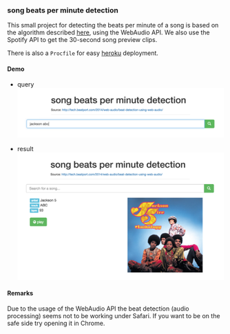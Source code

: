 ### song beats per minute detection

This small project for detecting the beats per minute of a song is based on the algorithm described [here](http://tech.beatport.com/2014/web-audio/beat-detection-using-web-audio/), using the WebAudio API. We also use the Spotify API to get the 30-second song preview clips.

There is also a `Procfile` for easy [heroku](https://dashboard.heroku.com/) deployment.

#### Demo

* query
![query](img/query.png)

* result
![result](img/result.png)

#### Remarks
Due to the usage of the WebAudio API the beat detection (audio processing) seems not to be working under Safari. If you want to be on the safe side try opening it in Chrome.
